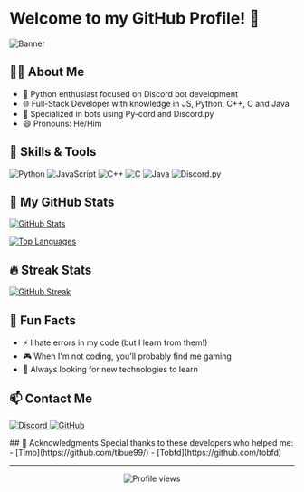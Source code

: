 # Welcome to my GitHub Profile! 👋

![Banner](https://img.shields.io/badge/Developer-younglinslayer19-blueviolet?style=for-the-badge)

## 👨‍💻 About Me

- 🐍 Python enthusiast focused on Discord bot development
- 🌐 Full-Stack Developer with knowledge in JS, Python, C++, C and Java
- 🤖 Specialized in bots using Py-cord and Discord.py
- 😄 Pronouns: He/Him

## 🔧 Skills & Tools
<p align="left">
  <img src="https://img.shields.io/badge/Python-3776AB?style=for-the-badge&logo=python&logoColor=white" alt="Python" />
  <img src="https://img.shields.io/badge/JavaScript-F7DF1E?style=for-the-badge&logo=javascript&logoColor=black" alt="JavaScript" />
  <img src="https://img.shields.io/badge/C++-00599C?style=for-the-badge&logo=c%2B%2B&logoColor=white" alt="C++" />
  <img src="https://img.shields.io/badge/C-A8B9CC?style=for-the-badge&logo=c&logoColor=black" alt="C" />
  <img src="https://img.shields.io/badge/Java-ED8B00?style=for-the-badge&logo=openjdk&logoColor=white" alt="Java" />
  <img src="https://img.shields.io/badge/Discord.py-5865F2?style=for-the-badge&logo=discord&logoColor=white" alt="Discord.py" />
</p>

## 🚀 My GitHub Stats

[![GitHub Stats](https://github-readme-stats.vercel.app/api?username=younglinslayer19&theme=dracula&count_private=true&show_icons=true&hide=contribs)](https://github.com/younglinslayer19)

[![Top Languages](https://github-readme-stats.vercel.app/api/top-langs/?username=younglinslayer19&layout=compact&theme=dracula)](https://github.com/younglinslayer19)

## 🔥 Streak Stats
[![GitHub Streak](https://github-readme-streak-stats.herokuapp.com/?user=younglinslayer19&theme=dracula)](https://github.com/younglinslayer19)

## 💬 Fun Facts
- ⚡ I hate errors in my code (but I learn from them!)
- 🎮 When I'm not coding, you'll probably find me gaming
- 🌱 Always looking for new technologies to learn

## 📫 Contact Me

<p align="left">
  <a href="https://discord.gg/nAVp8yG49V">
    <img src="https://img.shields.io/badge/Discord-Join_Server-5865F2?style=for-the-badge&logo=discord&logoColor=white" alt="Discord" />
  </a>
  <a href="https://github.com/younglinslayer19">
    <img src="https://img.shields.io/badge/GitHub-Follow-181717?style=for-the-badge&logo=github&logoColor=white" alt="GitHub" />
  </a>
</p>


</p>
## 🙏 Acknowledgments
Special thanks to these developers who helped me:
- [Timo](https://github.com/tibue99/)
- [Tobfd](https://github.com/tobfd)

---

<p align="center">
  <img src="https://komarev.com/ghpvc/?username=younglinslayer19&color=blueviolet&style=flat-square" alt="Profile views">
</p>
